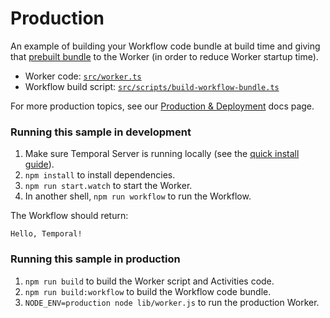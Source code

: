 # Production

An example of building your Workflow code bundle at build time and giving that [prebuilt bundle](https://docs.temporal.io/application-development/foundations?lang=typescript#register-types) to the Worker (in order to reduce Worker startup time).

- Worker code: [`src/worker.ts`](./src/worker.ts)
- Workflow build script: [`src/scripts/build-workflow-bundle.ts`](./src/scripts/build-workflow-bundle.ts)

For more production topics, see our [Production & Deployment](https://docs.temporal.io/server/production-deployment) docs page.

### Running this sample in development

1. Make sure Temporal Server is running locally (see the [quick install guide](https://docs.temporal.io/application-development/foundations#run-a-development-cluster)).
1. `npm install` to install dependencies.
1. `npm run start.watch` to start the Worker.
1. In another shell, `npm run workflow` to run the Workflow.

The Workflow should return:

```
Hello, Temporal!
```

### Running this sample in production

1. `npm run build` to build the Worker script and Activities code.
1. `npm run build:workflow` to build the Workflow code bundle.
1. `NODE_ENV=production node lib/worker.js` to run the production Worker.
